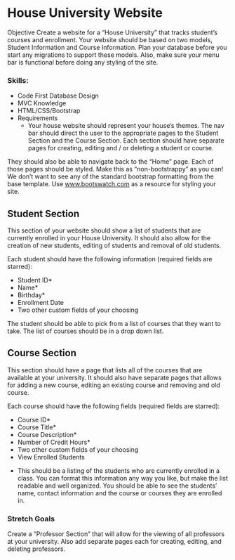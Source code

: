 # House University Website
Objective
Create a website for a “House University” that tracks student’s courses and enrollment.
Your website should be based on two models, Student Information and Course Information.  Plan your database before you start any migrations to support these models.  Also, make sure your menu bar is functional before doing any styling of the site.

### Skills: 
* Code First Database Design
* MVC Knowledge 
* HTML/CSS/Bootstrap
* Requirements
  * Your house website should represent your house’s themes. The nav bar should direct the user to the appropriate pages to the Student Section and the Course Section.  Each section should have separate pages for creating, editing and / or deleting a student or course. 

They should also be able to navigate back to the “Home” page. Each of those pages should be styled.  Make this as “non-bootstrappy” as you can!  We don’t want to see any of the standard bootstrap formatting from the base template.  Use www.bootswatch.com as a resource for styling your site.
## Student Section
This section of your website should show a list of students that are currently enrolled in your House University.  It should also allow for the creation of new students, editing of students and removal of old students.

Each student should have the following information (required fields are starred):
* Student ID*
* Name*
* Birthday*
* Enrollment Date
* Two other custom fields of your choosing

The student should be able to pick from a list of courses that they want to take.  The list of courses should be in a drop down list.

## Course Section
This section should have a page that lists all of the courses that are available at your university.  It should also have separate pages that allows for adding a new course, editing an existing course and removing and old course.

Each course should have the following fields (required fields are starred):
* Course ID*
* Course Title*
* Course Description*
* Number of Credit Hours*
* Two other custom fields of your choosing
* View Enrolled Students
- This should be a listing of the students who are currently enrolled in a class.  You can format this information any way you like, but make the list readable and well organized.  You should be able to see the students’ name, contact information and the course or courses they are enrolled in.
### Stretch Goals 
Create a “Professor Section” that will allow for the viewing of all professors at your university.  Also add separate pages each for creating, editing, and deleting professors. 


